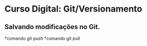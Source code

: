 # Curso Digital: Git/Versionamento

## Salvando modificações no Git.
*comando git push
*comando git pull
